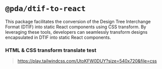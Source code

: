 # `@pda/dtif-to-react`
This package facilitates the conversion of the Design Tree Interchange Format (DTIF) into static React components using CSS transform. By leveraging these tools, developers can seamlessly transform designs encapsulated in DTIF into static React components.

### HTML & CSS transform translate test
> https://play.tailwindcss.com/UtoKFW0DUY?size=540x720&file=css
